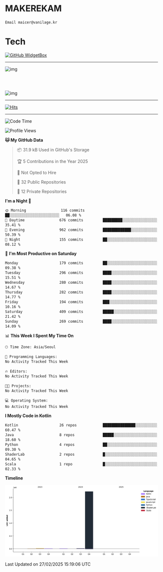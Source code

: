# MAKEREKAM

`Email maicer@vanilage.kr`

# Tech

[![GitHub WidgetBox](https://github-widgetbox.vercel.app/api/skills?languages=python,js,ts,c,cpp,cs,java,kotlin,bash,md,html,css,xml,yaml,swift,powershell,json,R,SQL,php&tools=git,npm,gradle,nodejs,vercel,nginx&includeNames=true&theme=darkmode)](https://github.com/Jurredr/github-widgetbox)

---

![img](https://github-readme-stats.vercel.app/api/top-langs/?username=MAKEREKAM&layout=compact&theme=gruvbox)

<br>
<br>

![img](https://github-readme-stats.vercel.app/api/?username=MAKEREKAM&layout=compact&theme=gruvbox)

---

[![Hits](https://hits.seeyoufarm.com/api/count/incr/badge.svg?url=https%3A%2F%2Fgithub.com%2FMAKEREKAM&count_bg=%234A49D1&title_bg=%23555555&icon=&icon_color=%23E7E7E7&title=방문&edge_flat=false)](https://hits.seeyoufarm.com)

---

<!--START_SECTION:waka-->
![Code Time](http://img.shields.io/badge/Code%20Time-312%20hrs%2039%20mins-blue)

![Profile Views](http://img.shields.io/badge/Profile%20Views-0-blue)

**🐱 My GitHub Data** 

> 📦 31.9 kB Used in GitHub's Storage 
 > 
> 🏆 5 Contributions in the Year 2025
 > 
> 🚫 Not Opted to Hire
 > 
> 📜 32 Public Repositories 
 > 
> 🔑 12 Private Repositories 
 > 
**I'm a Night 🦉** 

```text
🌞 Morning                116 commits         ██░░░░░░░░░░░░░░░░░░░░░░░   06.08 % 
🌆 Daytime                676 commits         █████████░░░░░░░░░░░░░░░░   35.41 % 
🌃 Evening                962 commits         █████████████░░░░░░░░░░░░   50.39 % 
🌙 Night                  155 commits         ██░░░░░░░░░░░░░░░░░░░░░░░   08.12 % 
```
📅 **I'm Most Productive on Saturday** 

```text
Monday                   179 commits         ██░░░░░░░░░░░░░░░░░░░░░░░   09.38 % 
Tuesday                  296 commits         ████░░░░░░░░░░░░░░░░░░░░░   15.51 % 
Wednesday                280 commits         ████░░░░░░░░░░░░░░░░░░░░░   14.67 % 
Thursday                 282 commits         ████░░░░░░░░░░░░░░░░░░░░░   14.77 % 
Friday                   194 commits         ███░░░░░░░░░░░░░░░░░░░░░░   10.16 % 
Saturday                 409 commits         █████░░░░░░░░░░░░░░░░░░░░   21.42 % 
Sunday                   269 commits         ████░░░░░░░░░░░░░░░░░░░░░   14.09 % 
```


📊 **This Week I Spent My Time On** 

```text
🕑︎ Time Zone: Asia/Seoul

💬 Programming Languages: 
No Activity Tracked This Week

🔥 Editors: 
No Activity Tracked This Week

🐱‍💻 Projects: 
No Activity Tracked This Week

💻 Operating System: 
No Activity Tracked This Week
```

**I Mostly Code in Kotlin** 

```text
Kotlin                   26 repos            ███████████████░░░░░░░░░░   60.47 % 
Java                     8 repos             █████░░░░░░░░░░░░░░░░░░░░   18.60 % 
Python                   4 repos             ██░░░░░░░░░░░░░░░░░░░░░░░   09.30 % 
ShaderLab                2 repos             █░░░░░░░░░░░░░░░░░░░░░░░░   04.65 % 
Scala                    1 repo              █░░░░░░░░░░░░░░░░░░░░░░░░   02.33 % 
```



**Timeline**

![Lines of Code chart](https://raw.githubusercontent.com/MAKEREKAM/MAKEREKAM/main/assets/bar_graph.png)


 Last Updated on 27/02/2025 15:19:06 UTC
<!--END_SECTION:waka-->
